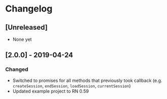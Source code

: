 # Changelog

## [Unreleased]
- None yet


## [2.0.0] - 2019-04-24
### Changed
- Switched to promises for all methods that previously took callback (e.g. `createSession`, `endSession`, `loadSession`, `currentSession`)
- Updated example project to RN 0.59
